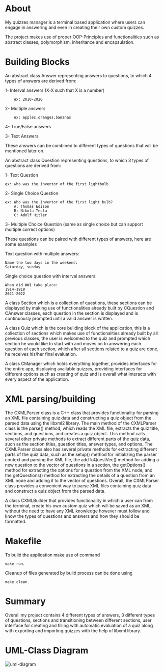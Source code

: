 # About

My quizzes manager is a terminal based application where users can engage in answering and even in creating their own custom quizzes.

The project makes use of proper OOP-Principles and functionalities such as abstract classes, polymorphism, inheritance and encapsulation.

# Building Blocks

An abstract class Answer representing answers to questions, to which 4 types of answers are derived from:

1- Interval answers (X-X such that X is a number) 
    
    	ex: 2010-2020

2- Multiple answers 
    
    	ex: apples,oranges,bananas

4- True/False answers

3- Text Answers

These answers can be combined to different types of questions that will be mentioned later on.

An abstract class Question representing questions, to which 3 types  of questions are derived from:

1- Text Question
	
	ex: who was the inventor of the first lightbulb

2- Single Choice Question 

	ex: Who was the inventor of the first light bulb?
		A: Thomas Edison
		B: Nikola Tesla
		C: Adolf Hitler

3- Multiple Choice Question (same as single choice but can support multiple correct options)

These questions can be paired with different types of answers, here are some examples

Text question with multiple answers:

	Name the two days in the weekend:
	Saturday, sunday

Single choice question with interval answers:

	When did WW1 take place:
	1914-1918
	2021-2022

A class Section which is a collection of questions, these sections can be displayed by making use of functionalities already built by CQuestion and CAnswer classes, each question in the section is displayed and is continuously prompted until a valid answer is written.

A class Quiz which is the core building block of the application, this is a collection of sections which makes use of functionalities already built by all previous classes, the user is welcomed to the quiz and prompted which section he would like to start with and moves on to answering each question of each section, which after all sections related to a quiz are done, he receives his/her final evaluation.

A class CManager which holds everything together, provides interfaces for the entire app, displaying available quizzes, providing interfaces for different options such as creating of quiz and is overall what interacts with every aspect of the application.

# XML parsing/building
The CXMLParser class is a C++ class that provides functionality for parsing an XML file containing quiz data and constructing a quiz object from the parsed data using the libxml2 library.
The main method of the CXMLParser class is the parse() method, which reads the XML file, extracts the quiz title, sections, and questions, and creates a quiz object.
This method calls several other private methods to extract different parts of the quiz data, such as the section titles, question titles, answer types, and options.
The CXMLParser class also has several private methods for extracting different parts of the quiz data, such as the setup() method for initializing the parser context and parsing the XML file, the addToQuestVec() method for adding a new question to the vector of questions in a section, the getOptions() method for extracting the options for a question from the XML node, and the getQuestions() method for extracting the details of a question from an XML node and adding it to the vector of questions.  Overall, the CXMLParser class provides a convenient way to parse XML files containing quiz data and construct a quiz object from the parsed data.

A class CXMLBuilder that provides functionality in which a user can from the terminal, create his own custom quiz which will be saved as an XML, without the need to have any XML knowledge however must follow and know the types of questions and answers and how they should be formatted.

# Makefile
To build the application make use of command 
	
	make run.
Cleanup of files generated by build process can be done using 

	make clean.

# Summary
Overall my project contains 4 different types of answers, 3 different types of questions, sections and transitioning between different sections, user interface for creating and filling with automatic evaluation of a quiz along with exporting and importing quizzes with the help of libxml library.


# UML-Class Diagram
![uml-diagram](https://github.com/YazanGhunaim/quizzes-manager/assets/87646431/539d0636-d960-4708-8a52-494d3213a25f)
